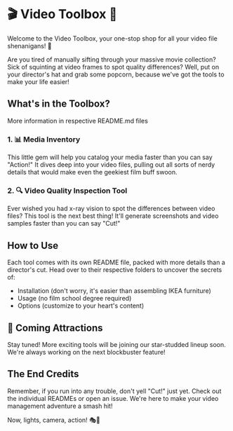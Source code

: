 # 🎬 Video Toolbox 🧰

Welcome to the Video Toolbox, your one-stop shop for all your video file shenanigans! 🎉

Are you tired of manually sifting through your massive movie collection? Sick of squinting at video frames to spot quality differences? Well, put on your director's hat and grab some popcorn, because we've got the tools to make your life easier!

## What's in the Toolbox?

More information in respective README.md files

### 1. 📊 Media Inventory

This little gem will help you catalog your media faster than you can say "Action!" It dives deep into your video files, pulling out all sorts of nerdy details that would make even the geekiest film buff swoon.

### 2. 🔍 Video Quality Inspection Tool

Ever wished you had x-ray vision to spot the differences between video files? This tool is the next best thing! It'll generate screenshots and video samples faster than you can say "Cut!"

## How to Use

Each tool comes with its own README file, packed with more details than a director's cut. Head over to their respective folders to uncover the secrets of:

- Installation (don't worry, it's easier than assembling IKEA furniture)
- Usage (no film school degree required)
- Options (customize to your heart's content)

## 🎥 Coming Attractions

Stay tuned! More exciting tools will be joining our star-studded lineup soon. We're always working on the next blockbuster feature!

## The End Credits

Remember, if you run into any trouble, don't yell "Cut!" just yet. Check out the individual READMEs or open an issue. We're here to make your video management adventure a smash hit!

Now, lights, camera, action! 🎭🎦
